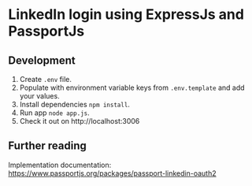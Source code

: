 # LinkedIn login using ExpressJs and PassportJs

## Development

1. Create `.env` file.
2. Populate with environment variable keys from `.env.template` and add your values.
3. Install dependencies `npm install`.
4. Run app `node app.js`.
5. Check it out on http://localhost:3006

## Further reading
Implementation documentation: https://www.passportjs.org/packages/passport-linkedin-oauth2

